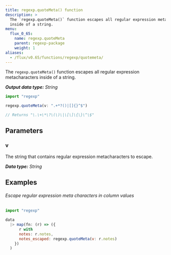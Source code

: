 ```yaml
---
title: regexp.quoteMeta() function
description: >
  The `regexp.quoteMeta()` function escapes all regular expression metacharacters
  inside of a string.
menu:
  flux_0_65:
    name: regexp.quoteMeta
    parent: regexp-package
    weight: 1
aliases:
  - /flux/v0.65/functions/regexp/quotemeta/
---
```


The `regexp.quoteMeta()` function escapes all regular expression metacharacters inside of a string.

_**Output data type:** String_

```js
import "regexp"

regexp.quoteMeta(v: ".+*?()|[]{}^$")

// Returns "\.\+\*\?\(\)\|\[\]\{\}\^\$"
```

## Parameters

### v
The string that contains regular expression metacharacters to escape.

_**Data type:** String_

## Examples

###### Escape regular expression meta characters in column values
```js
import "regexp"

data
  |> map(fn: (r) => ({
      r with
      notes: r.notes,
      notes_escaped: regexp.quoteMeta(v: r.notes)
    })
  )
```
